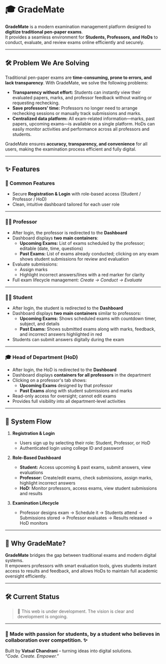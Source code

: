 # 🎓 GradeMate

**GradeMate** is a modern examination management platform designed to **digitize traditional pen-paper exams**.  
It provides a seamless environment for **Students, Professors, and HoDs** to conduct, evaluate, and review exams online efficiently and securely.

---

## 🛠 Problem We Are Solving

Traditional pen-paper exams are **time-consuming, prone to errors, and lack transparency**. With GradeMate, we solve the following problems:  

- **Transparency without effort:** Students can instantly view their evaluated papers, marks, and professor feedback without waiting or requesting rechecking.  
- **Save professors’ time:** Professors no longer need to arrange rechecking sessions or manually track submissions and marks.  
- **Centralized data platform:** All exam-related information—marks, past papers, upcoming exams—is available on a single platform. HoDs can easily monitor activities and performance across all professors and students.  

GradeMate ensures **accuracy, transparency, and convenience** for all users, making the examination process efficient and fully digital.

---

## ✨ Features

### 🔹 Common Features
- Secure **Registration & Login** with role-based access (Student / Professor / HoD)  
- Clean, intuitive dashboard tailored for each user role  

---

### 👨‍🏫 Professor
- After login, the professor is redirected to the **Dashboard**  
- Dashboard displays **two main containers**:
  - **Upcoming Exams:** List of exams scheduled by the professor; editable (date, time, questions)  
  - **Past Exams:** List of exams already conducted; clicking on any exam shows student submissions for review and evaluation  
- Evaluate submissions:
  - Assign marks
  - Highlight incorrect answers/lines with a red marker for clarity  
- Full exam lifecycle management: *Create → Conduct → Evaluate*

---

### 🧑‍🎓 Student
- After login, the student is redirected to the **Dashboard**  
- Dashboard displays **two main containers** similar to professors:
  - **Upcoming Exams:** Shows scheduled exams with countdown timer, subject, and details  
  - **Past Exams:** Shows submitted exams along with marks, feedback, and incorrect answers highlighted in red  
- Students can submit answers digitally during the exam  

---

### 🎓 Head of Department (HoD)
- After login, the HoD is redirected to the **Dashboard**  
- Dashboard displays **containers for all professors** in the department  
- Clicking on a professor's tab shows:
  - **Upcoming Exams** designed by that professor  
  - **Past Exams** along with student submissions and marks  
- Read-only access for oversight; cannot edit exams  
- Provides full visibility into all department-level activities

---

## 📂 System Flow

1. **Registration & Login**  
   - Users sign up by selecting their role: Student, Professor, or HoD  
   - Authenticated login using college ID and password  

2. **Role-Based Dashboard**  
   - **Student:** Access upcoming & past exams, submit answers, view evaluations  
   - **Professor:** Create/edit exams, check submissions, assign marks, highlight incorrect answers  
   - **HoD:** Monitor professors, access exams, view student submissions and results  

3. **Examination Lifecycle**  
   - Professor designs exam → Schedule it → Students attend → Submissions stored → Professor evaluates → Results released → HoD monitors  

---

## 🎯 Why GradeMate?
**GradeMate** bridges the gap between traditional exams and modern digital systems.  
It empowers professors with smart evaluation tools, gives students instant access to results and feedback, and allows HoDs to maintain full academic oversight efficiently.

---

## 🛠️ Current Status

> 🚧 This web is under development. The vision is clear and development is ongoing.

---
### 🙌 Made with passion for students, by a student who believes in collaboration over competition. ✨

Built by **Vatsal Chandrani** – turning ideas into digital solutions.  
*“Code. Create. Empower.”*
